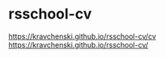 # rsschool-cv
https://kravchenski.github.io/rsschool-cv/cv
https://kravchenski.github.io/rsschool-cv/